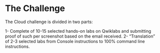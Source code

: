 # The Challenge

The Cloud challenge is divided in two parts:

1- Complete of 10-15 selected hands-on labs on Qwiklabs and submitting proof of such per screenshot based on the email received.
2- “Translation” of 2-3 selected labs from Console instructions to 100% command line instructions.

